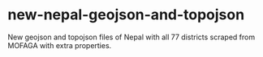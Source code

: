 # new-nepal-geojson-and-topojson
New geojson and topojson files of Nepal with all 77 districts scraped from MOFAGA with extra properties.
